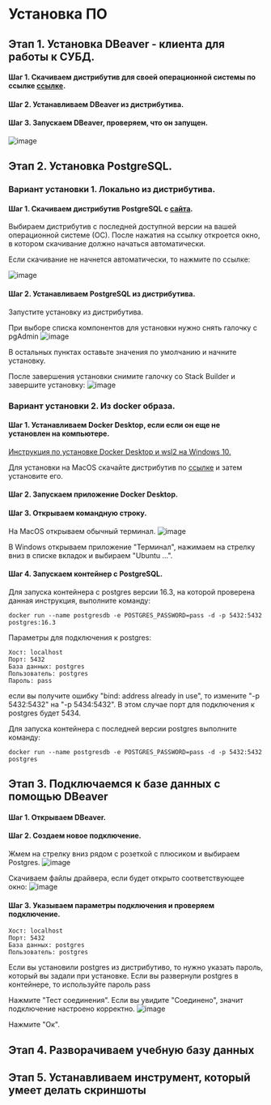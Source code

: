 # Установка ПО

## Этап 1. Установка DBeaver - клиента для работы к СУБД.

#### Шаг 1. Скачиваем дистрибутив для своей операционной системы по ссылке [ссылке](https://dbeaver.io/download/).
#### Шаг 2. Устанавливаем DBeaver из дистрибутива.
#### Шаг 3. Запускаем DBeaver, проверяем, что он запущен.
![image](https://github.com/user-attachments/assets/77e22364-56cd-4ca2-bce5-00c0a8872031)

## Этап 2. Установка PostgreSQL.

### Вариант установки 1. Локально из дистрибутива.

#### Шаг 1. Скачиваем дистрибутив PostgreSQL с [сайта](https://www.enterprisedb.com/downloads/postgres-postgresql-downloads).
Выбираем дистрибутив c последней доступной версии на вашей операционной системе (ОС).
После нажатия на ссылку откроется окно, в котором скачивание должно начаться автоматически.

Если скачивание не начнется автоматически, то нажмите по ссылке:

![image](https://github.com/amelinvladimir/sql_course/assets/8919281/59580112-75b4-40b0-a86e-a0378fc48845)

#### Шаг 2. Устанавливаем PostgreSQL из дистрибутива.
Запустите установку из дистрибутива.

При выборе списка компонентов для установки нужно снять галочку с pgAdmin
![image](https://github.com/amelinvladimir/sql_course/assets/8919281/09cdaeea-b35e-4dd1-8f21-cb69cd8925e6)

В остальных пунктах оставьте значения по умолчанию и начните установку.

После завершения установки снимите галочку со Stack Builder и завершите установку:
![image](https://github.com/user-attachments/assets/2752e447-9632-42f3-a26f-05bb26aa50c9)


### Вариант установки 2. Из docker образа.

#### Шаг 1. Устанавливаем Docker Desktop, если если он еще не установлен на компьютере.
[Инструкция по установке Docker Desktop и wsl2 на Windows 10.](https://github.com/amelinvladimir/docker_course/blob/main/%D0%A3%D1%81%D1%82%D0%B0%D0%BD%D0%BE%D0%B2%D0%BA%D0%B0%20Docker%20%D0%BD%D0%B0%20Windows%2010/README.md)

Для установки на MacOS скачайте дистрибутив по [ссылке](https://www.docker.com/products/docker-desktop/) и затем установите его.


#### Шаг 2. Запускаем приложение Docker Desktop.

#### Шаг 3. Открываем командную строку.
На MacOS открываем обычный терминал.
![image](https://github.com/user-attachments/assets/12d6d947-aa2a-4ed0-aa83-864026e38b76)

В Windows открываем приложение "Терминал", нажимаем на стрелку вниз в списке вкладок и выбираем "Ubuntu ...".

#### Шаг 4. Запускаем контейнер с PostgreSQL.

Для запуска контейнера с postgres версии 16.3, на которой проверена данная инструкция, выполните команду:

````
docker run --name postgresdb -e POSTGRES_PASSWORD=pass -d -p 5432:5432 postgres:16.3
````

Параметры для подключения к postgres:
```
Хост: localhost
Порт: 5432
База данных: postgres
Пользователь: postgres
Пароль: pass
```

если вы получите ошибку "bind: address already in use", то измените "-p 5432:5432" на "-p 5434:5432". В этом случае порт для подключения к postgres будет 5434.

Для запуска контейнера с последней версии postgres выполните команду:

````
docker run --name postgresdb -e POSTGRES_PASSWORD=pass -d -p 5432:5432 postgres
````


## Этап 3. Подключаемся к базе данных с помощью DBeaver

#### Шаг 1. Открываем DBeaver.

#### Шаг 2. Создаем новое подключение.
Жмем на стрелку вниз рядом с розеткой с плюсиком и выбираем Postgres. 
![image](https://github.com/user-attachments/assets/6cc52a7a-2dfc-4b69-9ad3-c75f724c7bc0)

Скачиваем файлы драйвера, если будет открыто соответствующее окно:
![image](https://github.com/user-attachments/assets/b88b49dc-e6b3-44a3-a460-151cc524185a)

#### Шаг 3. Указываем параметры подключения и проверяем подключение.

```
Хост: localhost
Порт: 5432
База данных: postgres
Пользователь: postgres
```
Если вы установили postgres из дистрибутиво, то нужно указать пароль, который вы задали при установке.
Если вы развернули postgres в контейнере, то используйте пароль pass

Нажмите "Тест соединения".
Если вы увидите "Соединено", значит подключение настроено корректно.
![image](https://github.com/user-attachments/assets/c69eca8c-535f-45bf-9ac8-bbfb68e8c710)

Нажмите "Ок".

## Этап 4. Разворачиваем учебную базу данных

## Этап 5. Устанавливаем инструмент, который умеет делать скриншоты
